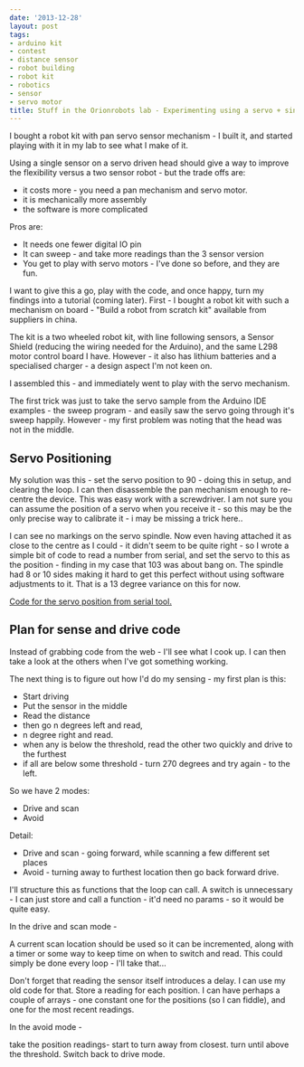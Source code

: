 ```yaml
---
date: '2013-12-28'
layout: post
tags:
- arduino kit
- contest
- distance sensor
- robot building
- robot kit
- robotics
- sensor
- servo motor
title: Stuff in the Orionrobots lab - Experimenting using a servo + single sonar
---
```

I bought a robot kit with pan servo sensor mechanism - I built it, and started playing with it in my lab to see what I make of it.

Using a single sensor on a servo driven head should give a way to improve the flexibility versus a two sensor robot - but the trade offs are:

* it costs more - you need a pan mechanism and servo motor.
* it is mechanically more assembly
* the software is more complicated

Pros are:

* It needs one fewer digital IO pin
* It can sweep - and take more readings than the 3 sensor version
* You get to play with servo motors - I've done so before, and they are fun.

I want to give this a go, play with the code, and once happy, turn my findings into a tutorial (coming later).
First - I bought a robot kit with such a mechanism on board - "Build a robot from scratch kit" available from suppliers in china.

The kit is a two wheeled robot kit, with line following sensors, a Sensor Shield (reducing the wiring needed for the Arduino), and the same L298 motor control board I have. However - it also has lithium batteries and a specialised charger - a design aspect I'm not keen on.

I assembled this - and immediately went to play with the servo mechanism.

The first trick was just to take the servo sample from the Arduino IDE examples - the sweep program - and easily saw the servo going through it's sweep happily. However - my first problem was noting that the head was not in the middle.

## Servo Positioning

My solution was this - set the servo position to 90 - doing this in setup, and clearing the loop. I can then disassemble the pan mechanism enough to re-centre the device. This was easy work with a screwdriver. I am not sure you can assume the position of a servo when you receive it - so this may be the only precise way to calibrate it - i may be missing a trick here..

I can see no markings on the servo spindle. Now even having attached it as close to the centre as I could - it didn't seem to be quite right - so I wrote a simple bit of code to read a number from serial, and set the servo to this as the position - finding in my case that 103 was about bang on. The spindle had 8 or 10 sides making it hard to get this perfect without using software adjustments to it. That is a 13 degree variance on this for now.

<a href="https://gist.github.com/dannystaple/8159506">Code for the servo position from serial tool.</a>

## Plan for sense and drive code

Instead of grabbing code from the web - I'll see what I cook up. I can then take a look at the others when I've got something working.

The next thing is to figure out how I'd do my sensing - my first plan is this:

* Start driving
* Put the sensor in the middle
* Read the distance
* then go n degrees left and read,
* n degree right and read.
* when any is below the threshold, read the other two quickly and drive to the furthest
* if all are below some threshold - turn 270 degrees and try again - to the left.

So we have 2 modes:

* Drive and scan
* Avoid

Detail:

* Drive and scan - going forward, while scanning a few different set places
* Avoid - turning away to furthest location then go back forward drive.

I'll structure this as functions that the loop can call. A switch is unnecessary - I can just store and call a function - it'd need no params - so it would be quite easy.

In the drive and scan mode -

A current scan location should be used so it can be incremented, along with a timer or some way to keep time on when to switch and read. This could simply be done every loop - I'll take that...

Don't forget that reading the sensor itself introduces a delay. I can use my old code for that.
Store a reading for each position. I can have perhaps a couple of arrays - one constant one for the positions (so I can fiddle), and one for the most recent readings.

In the avoid mode -

take the position readings-  start to turn away from closest. turn until above the threshold.
Switch back to drive mode.
